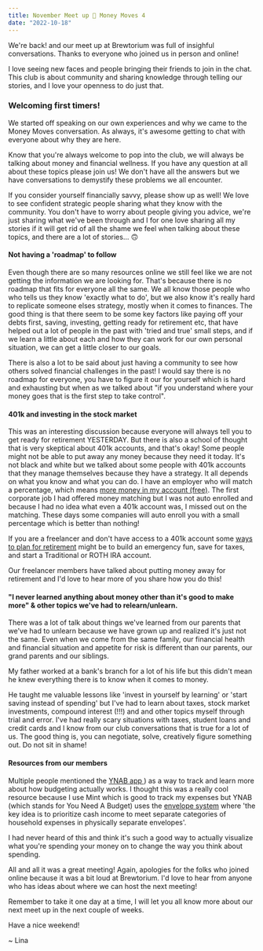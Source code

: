 ```yaml
---
title: November Meet up 🍂 Money Moves 4
date: "2022-10-18"
---
```


We're back! and our meet up at Brewtorium was full of insighful conversations. Thanks to everyone who joined us in person and online!

I love seeing new faces and people bringing their friends to join in the chat.
This club is about community and sharing knowledge through telling our stories, and I love your openness to do just that.

### Welcoming first timers!

We started off speaking on our own experiences and why we came to the Money Moves conversation. As always, it's awesome getting to chat with everyone about why they are here.

Know that you're always welcome to pop into the club, we will always be talking about money and financial wellness. If you have any question at all about these topics please join us! We don't have all the answers but we have conversations to demystify these problems we all encounter.

If you consider yourself financially savvy, please show up as well! We love to see confident strategic people sharing what they know with the community. You don't have to worry about people giving you advice, we're just sharing what we've been through and I for one love sharing all my stories if it will get rid of all the shame we feel when talking about these topics, and there are a lot of stories... 🙃

#### Not having a 'roadmap' to follow

Even though there are so many resources online we still feel like we are not getting the information we are looking for. That's because there is no roadmap that fits for everyone all the same. We all know those people who who tells us they know 'exactly what to do', but we also know it's really hard to replicate someone elses strategy, mostly when it comes to finances. The good thing is that there seem to be some key factors like paying off your debts first, saving, investing, getting ready for retirement etc, that have helped out a lot of people in the past with 'tried and true' small steps, and if we learn a little about each and how they can work for our own personal situation, we can get a little closer to our goals.

There is also a lot to be said about just having a community to see how others solved financial challenges in the past! I would say there is no roadmap for everyone, you have to figure it our for yourself which is hard and exhausting but when as we talked about "if you understand where your money goes that is the first step to take control".

#### 401k and investing in the stock market

This was an interesting discussion because everyone will always tell you to get ready for retirement YESTERDAY. But there is also a school of thought that is very skeptical about 401k accounts, and that's okay! Some people might not be able to put away any money because they need it today. It's not black and white but we talked about some people with 401k accounts that they manage themselves because they have a strategy. It all depends on what you know and what you can do. I have an employer who will match a percentage, which means [more money in my account (free)](<https://www.personalcapital.com/blog/retirement-planning/how-does-401k-matching-work/#:~:text=Matching%20401(k)%20contributions%20are,limit%20of%20total%20employee%20compensation.>). The first corporate job I had offered money matching but I was not auto enrolled and because I had no idea what even a 401k account was, I missed out on the matching. These days some companies will auto enroll you with a small percentage which is better than nothing!

If you are a freelancer and don't have access to a 401k account some [ways to plan for retirement](https://www.mybanktracker.com/blog/retirement/save-retirement-full-time-freelancer-276159) might be to build an emergency fun, save for taxes, and start a Traditional or ROTH IRA account.

Our freelancer members have talked about putting money away for retirement and I'd love to hear more of you share how you do this!

#### "I never learned anything about money other than it's good to make more" & other topics we've had to relearn/unlearn.

There was a lot of talk about things we've learned from our parents that we've had to unlearn because we have grown up and realized it's just not the same. Even when we come from the same family, our financial health and financial situation and appetite for risk is different than our parents, our grand parents and our siblings.

My father worked at a bank's branch for a lot of his life but this didn't mean he knew everything there is to know when it comes to money.

He taught me valuable lessons like 'invest in yourself by learning' or 'start saving instead of spending' but I've had to learn about taxes, stock market investments, compound interest (!!!) and and other topics myself through trial and error. I've had really scary situations with taxes, student loans and credit cards and I know from our club conversations that is true for a lot of us. The good thing is, you can negotiate, solve, creatively figure something out. Do not sit in shame!

#### Resources from our members

Multiple people mentioned the [YNAB app ](https://open.spotify.com/show/2M6hxaM8wzrEhTGLVa5qna?si=2ced9a524cc14d86)) as a way to track and learn more about how budgeting actually works. I thought this was a really cool resource because I use Mint which is good to track my expenses but YNAB (which stands for You Need A Budget) uses the [envelope system](https://en.wikipedia.org/wiki/Envelope_system) where 'the key idea is to prioritize cash income to meet separate categories of household expenses in physically separate envelopes'.

I had never heard of this and think it's such a good way to actually visualize what you're spending your money on to change the way you think about spending.

All and all it was a great meeting! Again, apologies for the folks who joined online because it was a bit loud at Brewtorium. I'd love to hear from anyone who has ideas about where we can host the next meeting!

Remember to take it one day at a time, I will let you all know more about our next meet up in the next couple of weeks.

Have a nice weekend!

~ Lina
